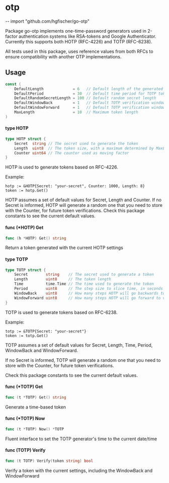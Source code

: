 # otp
--
    import "github.com/hgfischer/go-otp"

Package go-otp implements one-time-password generators used in 2-factor
authentication systems like RSA-tokens and Google Authenticator. Currently this
supports both HOTP (RFC-4226) and TOTP (RFC-6238).

All tests used in this package, uses reference values from both RFCs to ensure
compatibility with another OTP implementations.

## Usage

```go
const (
	DefaultLength             = 6   // Default length of the generated tokens
	DefaultPeriod             = 30  // Default time period for TOTP tokens, in seconds
	DefaultRandomSecretLength = 100 // Default random secret length
	DefaultWindowBack         = 1   // Default TOTP verification window back steps
	DefaultWindowForward      = 1   // Default TOTP verification window forward steps
	MaxLength                 = 10  // Maximum token length
)
```

#### type HOTP

```go
type HOTP struct {
	Secret  string // The secret used to generate the token
	Length  uint8  // The token size, with a maximum determined by MaxLength
	Counter uint64 // The counter used as moving factor
}
```

HOTP is used to generate tokens based on RFC-4226.

Example:

    hotp := &HOTP{Secret: "your-secret", Counter: 1000, Length: 8}
    token := hotp.Get()

HOTP assumes a set of default values for Secret, Length and Counter. If no
Secret is informed, HOTP will generate a random one that you need to store with
the Counter, for future token verifications. Check this package constants to see
the current default values.

#### func (*HOTP) Get

```go
func (h *HOTP) Get() string
```
Return a token generated with the current HOTP settings

#### type TOTP

```go
type TOTP struct {
	Secret        string    // The secret used to generate a token
	Length        uint8     // The token length
	Time          time.Time // The time used to generate the token
	Period        uint8     // The step size to slice time, in seconds
	WindowBack    uint8     // How many steps HOTP will go backwards to validate a token
	WindowForward uint8     // How many steps HOTP will go forward to validate a token
}
```

TOTP is used to generate tokens based on RFC-6238.

Example:

    totp := &TOTP{Secret: "your-secret"}
    token := totp.Get()

TOTP assumes a set of default values for Secret, Length, Time, Period,
WindowBack and WindowForward.

If no Secret is informed, TOTP will generate a random one that you need to store
with the Counter, for future token verifications.

Check this package constants to see the current default values.

#### func (*TOTP) Get

```go
func (t *TOTP) Get() string
```
Generate a time-based token

#### func (*TOTP) Now

```go
func (t *TOTP) Now() *TOTP
```
Fluent interface to set the TOTP generator's time to the current date/time

#### func (TOTP) Verify

```go
func (t TOTP) Verify(token string) bool
```
Verify a token with the current settings, including the WindowBack and
WindowForward
